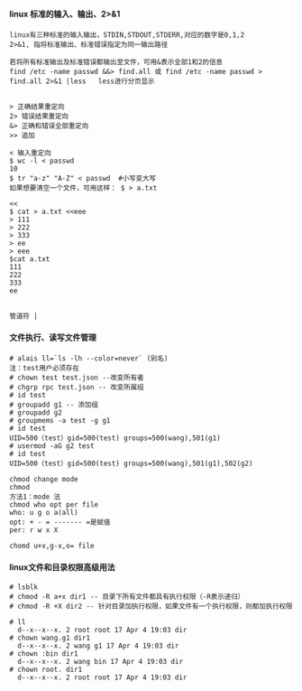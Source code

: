 #### linux 标准的输入、输出、2>&1
    linux有三种标准的输入输出，STDIN,STDOUT,STDERR,对应的数字是0,1,2
    2>&1, 指将标准输出、标准错误指定为同一输出路径
    
    若将所有标准输出及标准错误都输出至文件，可用&表示全部1和2的信息
    find /etc -name passwd &&> find.all 或 find /etc -name passwd > find.all 2>&1 |less   less进行分页显示
    
    
    > 正确结果重定向
    2> 错误结果重定向
    &> 正确和错误全部重定向
    >> 追加
    
    < 输入重定向
    $ wc -l < passwd
    10
    $ tr "a-z" "A-Z" < passwd  #小写变大写
    如果想要清空一个文件，可用这样： $ > a.txt
    
    <<  
    $ cat > a.txt <<eee   
    > 111
    > 222
    > 333
    > ee
    > eee
    $cat a.txt 
    111
    222
    333
    ee
   
    
    管道符 |
#### 文件执行、读写文件管理
    # alais ll=`ls -lh --color=never` (别名)
    注：test用户必须存在
    # chown test test.json --改变所有者
    # chgrp rpc test.json -- 改变所属组
    # id test
    # groupadd g1 -- 添加组
    # groupadd g2
    # groupmems -a test -g g1
    # id test
    UID=500（test）gid=500(test) groups=500(wang),501(g1)
    # usermod -aG g2 test
    # id test 
    UID=500（test）gid=500(test) groups=500(wang),501(g1),502(g2)
    
    chmod change mode
    chmod 
    方法1：mode 法
    chmod who opt per file
    who: u g o a(all)
    opt: + - = ------- =是赋值
    per: r w x X
    
    chomd u+x,g-x,o= file
#### linux文件和目录权限高级用法
    # lsblk
    # chmod -R a+x dir1 -- 目录下所有文件都具有执行权限（-R表示递归）
    # chmod -R +X dir2 -- 针对目录加执行权限，如果文件有一个执行权限，则都加执行权限
    
    # ll
      d--x--x--x. 2 root root 17 Apr 4 19:03 dir
    # chown wang.g1 dir1
      d--x--x--x. 2 wang g1 17 Apr 4 19:03 dir
    # chown :bin dir1
      d--x--x--x. 2 wang bin 17 Apr 4 19:03 dir
    # chown root. dir1
      d--x--x--x. 2 root root 17 Apr 4 19:03 dir
     

